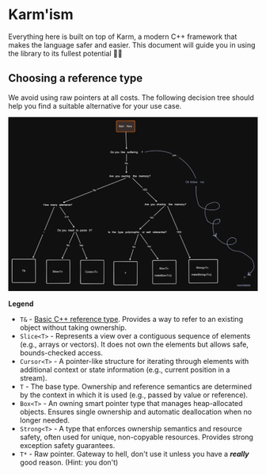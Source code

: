 # Karm'ism

Everything here is built on top of Karm, a modern C++ framework that makes the language safer and easier. This document will guide you in using the library to its fullest potential 💪😤

## Choosing a reference type

We avoid using raw pointers at all costs. The following decision tree should help you find a suitable alternative for your use case.

![Choosing a reference type](./references.png)

**Legend**

- `T&` - [Basic C++ reference type](https://en.cppreference.com/w/cpp/language/reference). Provides a way to refer to an existing object without taking ownership.
- `Slice<T>` - Represents a view over a contiguous sequence of elements (e.g., arrays or vectors). It does not own the elements but allows safe, bounds-checked access.
- `Cursor<T>` - A pointer-like structure for iterating through elements with additional context or state information (e.g., current position in a stream).
- `T` - The base type. Ownership and reference semantics are determined by the context in which it is used (e.g., passed by value or reference).
- `Box<T>` - An owning smart pointer type that manages heap-allocated objects. Ensures single ownership and automatic deallocation when no longer needed.
- `Strong<T>` - A type that enforces ownership semantics and resource safety, often used for unique, non-copyable resources. Provides strong exception safety guarantees.
- `T*` - Raw pointer. Gateway to hell, don't use it unless you have a ***really*** good reason. (Hint: you don't)
